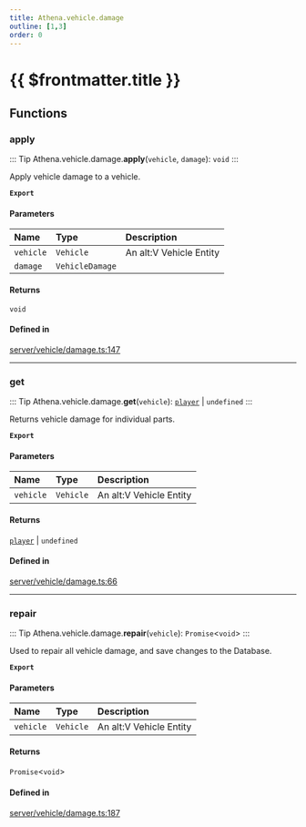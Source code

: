 ```yaml
---
title: Athena.vehicle.damage
outline: [1,3]
order: 0
---
```


# {{ $frontmatter.title }}


## Functions

### apply

::: Tip
Athena.vehicle.damage.**apply**(`vehicle`, `damage`): `void`
:::

Apply vehicle damage to a vehicle.

**`Export`**

#### Parameters

| Name | Type | Description |
| :------ | :------ | :------ |
| `vehicle` | `Vehicle` | An alt:V Vehicle Entity |
| `damage` | `VehicleDamage` |  |

#### Returns

`void`

#### Defined in

[server/vehicle/damage.ts:147](https://github.com/Stuyk/altv-athena/blob/6013452/src/core/server/vehicle/damage.ts#L147)

___

### get

::: Tip
Athena.vehicle.damage.**get**(`vehicle`): [`player`](server_config.md#player) \| `undefined`
:::

Returns vehicle damage for individual parts.

**`Export`**

#### Parameters

| Name | Type | Description |
| :------ | :------ | :------ |
| `vehicle` | `Vehicle` | An alt:V Vehicle Entity |

#### Returns

[`player`](server_config.md#player) \| `undefined`

#### Defined in

[server/vehicle/damage.ts:66](https://github.com/Stuyk/altv-athena/blob/6013452/src/core/server/vehicle/damage.ts#L66)

___

### repair

::: Tip
Athena.vehicle.damage.**repair**(`vehicle`): `Promise`<`void`\>
:::

Used to repair all vehicle damage, and save changes to the Database.

**`Export`**

#### Parameters

| Name | Type | Description |
| :------ | :------ | :------ |
| `vehicle` | `Vehicle` | An alt:V Vehicle Entity |

#### Returns

`Promise`<`void`\>

#### Defined in

[server/vehicle/damage.ts:187](https://github.com/Stuyk/altv-athena/blob/6013452/src/core/server/vehicle/damage.ts#L187)

